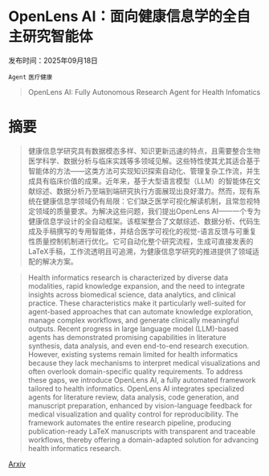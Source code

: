 # OpenLens AI：面向健康信息学的全自主研究智能体

发布时间：2025年09月18日

`Agent` `医疗健康`

> OpenLens AI: Fully Autonomous Research Agent for Health Infomatics

# 摘要

> 健康信息学研究具有数据模态多样、知识更新迅速的特点，且需要整合生物医学科学、数据分析与临床实践等多领域见解。这些特性使其尤其适合基于智能体的方法——这类方法可实现知识探索自动化、管理复杂工作流，并生成具有临床价值的成果。近年来，基于大型语言模型（LLM）的智能体在文献综述、数据分析乃至端到端研究执行方面展现出良好潜力。然而，现有系统在健康信息学领域仍有局限：它们缺乏医学可视化解读机制，且常忽视特定领域的质量要求。为解决这些问题，我们提出OpenLens AI——一个专为健康信息学设计的全自动框架。该框架整合了文献综述、数据分析、代码生成及手稿撰写的专用智能体，并结合医学可视化的视觉-语言反馈与可重复性质量控制机制进行优化。它可自动化整个研究流程，生成可直接发表的LaTeX手稿，工作流透明且可追溯，为健康信息学研究的推进提供了领域适配的解决方案。

> Health informatics research is characterized by diverse data modalities, rapid knowledge expansion, and the need to integrate insights across biomedical science, data analytics, and clinical practice. These characteristics make it particularly well-suited for agent-based approaches that can automate knowledge exploration, manage complex workflows, and generate clinically meaningful outputs. Recent progress in large language model (LLM)-based agents has demonstrated promising capabilities in literature synthesis, data analysis, and even end-to-end research execution. However, existing systems remain limited for health informatics because they lack mechanisms to interpret medical visualizations and often overlook domain-specific quality requirements. To address these gaps, we introduce OpenLens AI, a fully automated framework tailored to health informatics. OpenLens AI integrates specialized agents for literature review, data analysis, code generation, and manuscript preparation, enhanced by vision-language feedback for medical visualization and quality control for reproducibility. The framework automates the entire research pipeline, producing publication-ready LaTeX manuscripts with transparent and traceable workflows, thereby offering a domain-adapted solution for advancing health informatics research.

[Arxiv](https://arxiv.org/abs/2509.14778)